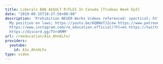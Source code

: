 ```yaml
---
title: Liberals BAN A$$ULT R!FLES In Canada [Trudeau Week Ep3]
date: "2019-09-15T10:37:56+08:00"
description: 'Prohibition NEVER Works Videos referenced: spectical; https://youtu.be/GUgGSu1g3Uo
  My position on laws; https://youtu.be/6QBNeTJ2cew https://www.patreon.com/deadheadanimation
  https://www.instagram.com/re_education.official/?hl=en https://twitter.com/professordarwin
  https://discord.gg/TVrdRMM'
url: /reeducation/A1o_Ahn6LFo/
providers:
  youtube:
    id: A1o_Ahn6LFo
type: video
---
```


